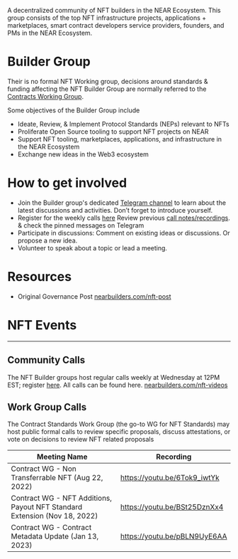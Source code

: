 A decentralized community of NFT builders in the NEAR Ecosystem. This group consists of the top NFT infrastructure projects, applications + marketplaces, smart contract developers service providers, founders, and PMs in the NEAR Ecosystem. 

# Builder Group

Their is no formal NFT Working group, decisions around standards & funding affecting the NFT Builder Group are normally referred to the [Contracts Working Group](https://near.social/#/devgovgigs.near/widget/gigs-board.pages.community.Overview?label=contract-standards).

Some objectives of the Builder Group include

- Ideate, Review, & Implement Protocol Standards (NEPs) relevant to NFTs
- Proliferate Open Source tooling to support NFT projects on NEAR
- Support  NFT tooling, marketplaces, applications, and infrastructure in the NEAR Ecosystem
- Exchange new ideas in the Web3 ecosystem

# **How to get involved**

- Join the Builder group's dedicated [Telegram channel](https://nearbuilders.com/tg-nft) to learn about the latest discussions and activities. Don’t forget to introduce yourself.
- Register for the weekly calls [here](https://nearbuilders.com/nft-calendar)   Review previous [call notes/recordings](https://nearbuilders.com/nft-notes).  & check the pinned messages on Telegram
- Participate in discussions: Comment on existing ideas or discussions. Or propose a new idea.
- Volunteer to speak about a topic or lead a meeting.

# Resources

- Original Governance Post [nearbuilders.com/nft-post](http://nearbuilders.com/nft-post)


# NFT Events

---

## **Community Calls**

The NFT Builder groups host regular calls weekly at Wednesday at 12PM EST; register [here](https://nearbuilders.com/nft-calendar). All calls can be found here. [nearbuilders.com/nft-videos](https://nearbuilders.com/nft-videos) 

## **Work Group Calls**

The Contract Standards Work Group (the go-to WG for NFT Standards) may host public formal calls to review specific proposals, discuss attestations, or vote on decisions to review NFT related proposals

| Meeting Name | Recording |
| --- | --- |
| Contract WG - Non Transferrable NFT (Aug 22, 2022) | https://youtu.be/6Tok9_iwtYk |
| Contract WG - NFT Additions, Payout NFT Standard Extension (Nov 18, 2022) | https://youtu.be/BSt25DznXx4 |
| Contract WG - Contract Metadata Update (Jan 13, 2023) | https://youtu.be/pBLN9UyE6AA |
